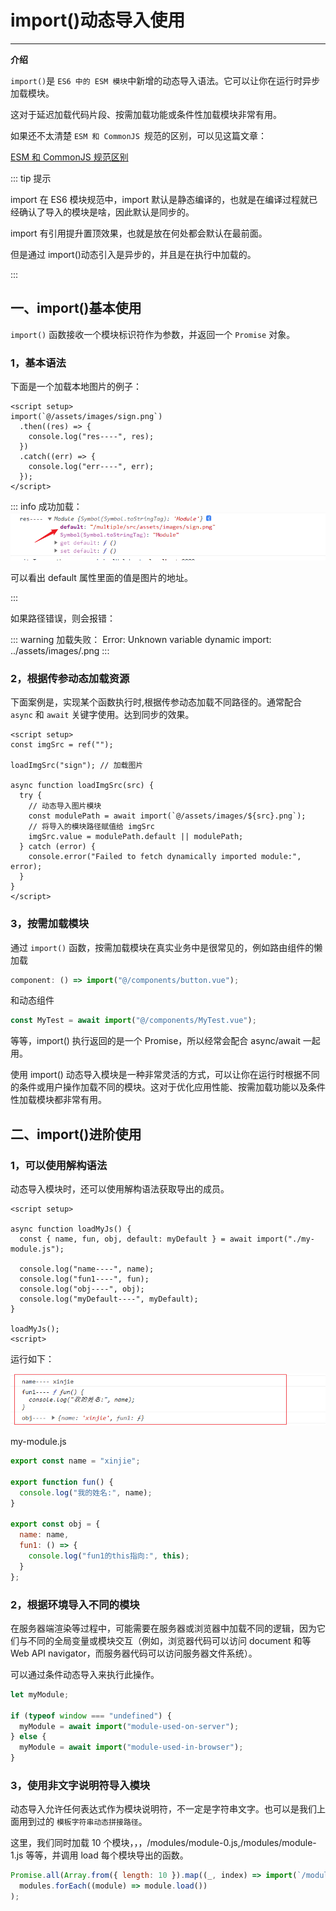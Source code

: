 # import()动态导入使用

---

**介绍**

`import()`是 `ES6 中的 ESM 模块`中新增的动态导入语法。它可以让你在运行时异步加载模块。

这对于延迟加载代码片段、按需加载功能或条件性加载模块非常有用。

如果还不太清楚 `ESM 和 CommonJS `规范的区别，可以见这篇文章： 

[ESM 和 CommonJS 规范区别](/column/Node/基础/模块化规范.html)

::: tip 提示 

import 在 ES6 模块规范中，import 默认是静态编译的，也就是在编译过程就已经确认了导入的模块是啥，因此默认是同步的。

import 有引用提升置顶效果，也就是放在何处都会默认在最前面。

但是通过 import()动态引入是异步的，并且是在执行中加载的。 

:::

## 一、import()基本使用

`import()` 函数接收一个模块标识符作为参数，并返回一个 `Promise` 对象。

### 1，基本语法

下面是一个加载本地图片的例子：

```vue
<script setup>
import(`@/assets/images/sign.png`)
  .then((res) => {
    console.log("res----", res);
  })
  .catch((err) => {
    console.log("err----", err);
  });
</script>
```

::: info 成功加载： ![](../images/import.png)

可以看出 default 属性里面的值是图片的地址。 

:::

如果路径错误，则会报错：

::: warning 加载失败： 
Error: Unknown variable dynamic import: ../assets/images/.png 
:::

### 2，根据传参动态加载资源

下面案例是，实现某个函数执行时,根据传参动态加载不同路径的。通常配合 `async` 和 `await` 关键字使用。达到同步的效果。

```vue
<script setup>
const imgSrc = ref("");

loadImgSrc("sign"); // 加载图片

async function loadImgSrc(src) {
  try {
    // 动态导入图片模块
    const modulePath = await import(`@/assets/images/${src}.png`);
    // 将导入的模块路径赋值给 imgSrc
    imgSrc.value = modulePath.default || modulePath;
  } catch (error) {
    console.error("Failed to fetch dynamically imported module:", error);
  }
}
</script>
```

### 3，按需加载模块

通过 `import()` 函数，按需加载模块在真实业务中是很常见的，例如路由组件的懒加载

```js
component: () => import("@/components/button.vue");
```

和动态组件

```js
const MyTest = await import("@/components/MyTest.vue");
```

等等，import() 执行返回的是一个 Promise，所以经常会配合 async/await 一起用。

使用 import() 动态导入模块是一种非常灵活的方式，可以让你在运行时根据不同的条件或用户操作加载不同的模块。这对于优化应用性能、按需加载功能以及条件性加载模块都非常有用。

## 二、import()进阶使用

### 1，可以使用解构语法

动态导入模块时，还可以使用解构语法获取导出的成员。

```vue
<script setup>

async function loadMyJs() {
  const { name, fun, obj, default: myDefault } = await import("./my-module.js");

  console.log("name----", name);
  console.log("fun1----", fun);
  console.log("obj----", obj);
  console.log("myDefault----", myDefault);
}

loadMyJs();
<script>
```

运行如下：

![](../images/import-1.png)

my-module.js

```js
export const name = "xinjie";

export function fun() {
  console.log("我的姓名:", name);
}

export const obj = {
  name: name,
  fun1: () => {
    console.log("fun1的this指向:", this);
  }
};
```

### 2，根据环境导入不同的模块

在服务器端渲染等过程中，可能需要在服务器或浏览器中加载不同的逻辑，因为它们与不同的全局变量或模块交互（例如，浏览器代码可以访问 document 和等 Web API navigator，而服务器代码可以访问服务器文件系统）。

可以通过条件动态导入来执行此操作。

```js
let myModule;

if (typeof window === "undefined") {
  myModule = await import("module-used-on-server");
} else {
  myModule = await import("module-used-in-browser");
}
```

### 3，使用非文字说明符导入模块

动态导入允许任何表达式作为模块说明符，不一定是字符串文字。也可以是我们上面用到过的 `模板字符串动态拼接路径`。

这里，我们同时加载 10 个模块，，，/modules/module-0.js,/modules/module-1.js 等等，并调用 load 每个模块导出的函数。

```js
Promise.all(Array.from({ length: 10 }).map((_, index) => import(`/modules/module-${index}.js`))).then((modules) =>
  modules.forEach((module) => module.load())
);
```
